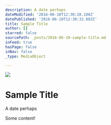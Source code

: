 ```yaml
---
description: A date perhaps
dateModified: '2016-06-10T12:30:28.106Z'
datePublished: '2016-06-10T12:30:32.883Z'
title: Sample Title
author: []
starred: false
sourcePath: _posts/2016-06-10-sample-title.md
inFeed: true
hasPage: false
inNav: false
_type: MediaObject

---
```

![](https://the-grid-user-content.s3-us-west-2.amazonaws.com/1ed9d40f-96d4-4b0d-b1b1-157a30fd5ff3.jpg)

# Sample Title

A date perhaps

Some content!